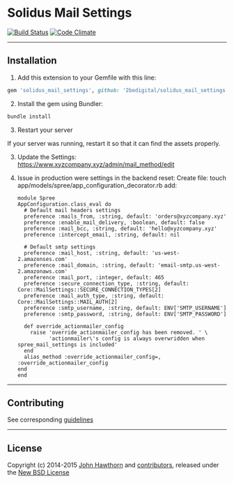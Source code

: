 # Solidus Mail Settings

[![Build Status](https://travis-ci.org/spree-contrib/spree_mail_settings.svg?branch=master)](https://travis-ci.org/spree-contrib/spree_mail_settings)
[![Code Climate](https://codeclimate.com/github/spree-contrib/spree_mail_settings/badges/gpa.svg)](https://codeclimate.com/github/spree-contrib/spree_mail_settings)

---

## Installation

1. Add this extension to your Gemfile with this line:
  ```ruby
  gem 'solidus_mail_settings', github: '2bedigital/solidus_mail_settings', branch: 'master'
  ```

2. Install the gem using Bundler:
  ```ruby
  bundle install
  ```

3. Restart your server

  If your server was running, restart it so that it can find the assets properly.

3. Update the Settings:
  https://www.xyzcompany.xyz/admin/mail_method/edit
  
4. Issue in production were settings in the backend reset:
  Create file:
    touch app/models/spree/app_configuration_decorator.rb
      add:
      ```
      module Spree
      AppConfiguration.class_eval do
        # Default mail headers settings
        preference :mails_from, :string, default: 'orders@xyzcompany.xyz'
        preference :enable_mail_delivery, :boolean, default: false
        preference :mail_bcc, :string, default: 'hello@xyzcompany.xyz'
        preference :intercept_email, :string, default: nil

        # Default smtp settings
        preference :mail_host, :string, default: 'us-west-2.amazonses.com'
        preference :mail_domain, :string, default: 'email-smtp.us-west-2.amazonaws.com'
        preference :mail_port, :integer, default: 465
        preference :secure_connection_type, :string, default: Core::MailSettings::SECURE_CONNECTION_TYPES[2]
        preference :mail_auth_type, :string, default: Core::MailSettings::MAIL_AUTH[2]
        preference :smtp_username, :string, default: ENV['SMTP_USERNAME']
        preference :smtp_password, :string, default: ENV['SMTP_PASSWORD']

        def override_actionmailer_config
          raise 'override_actionmailer_config has been removed. ' \
                'actionmailer\'s config is always overwridden when spree_mail_settings is included'
        end
        alias_method :override_actionmailer_config=, :override_actionmailer_config
      end
    end

      ```

  

---

## Contributing

See corresponding [guidelines][4]

---

## License

Copyright (c) 2014-2015 [John Hawthorn][1] and [contributors][2], released under the [New BSD License][3]

[1]: https://github.com/jhawthorn
[2]: https://github.com/spree-contrib/spree_mail_settings/graphs/contributors
[3]: https://github.com/spree-contrib/spree_mail_settings/tree/master/LICENSE.md
[4]: https://github.com/spree-contrib/spree_mail_settings/tree/master/CONTRIBUTING.md
